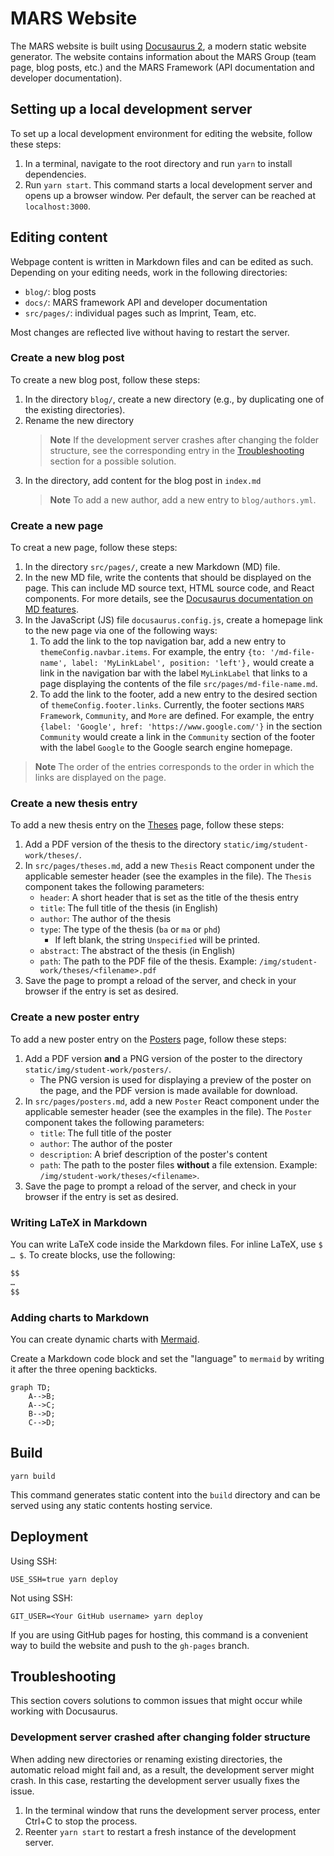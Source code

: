 # MARS Website

The MARS website is built using [Docusaurus 2](https://docusaurus.io/), a modern static website generator. The website contains information about the MARS Group (team page, blog posts, etc.) and the MARS Framework (API documentation and developer documentation).

## Setting up a local development server

To set up a local development environment for editing the website, follow these steps:

1. In a terminal, navigate to the root directory and run `yarn` to install dependencies.
2. Run `yarn start`. This command starts a local development server and opens up a browser window. Per default, the server can be reached at `localhost:3000`.

## Editing content

Webpage content is written in Markdown files and can be edited as such. Depending on your editing needs, work in the following directories:

- `blog/`: blog posts
- `docs/`: MARS framework API and developer documentation
- `src/pages/`: individual pages such as Imprint, Team, etc.

Most changes are reflected live without having to restart the server.

### Create a new blog post

To create a new blog post, follow these steps:

1. In the directory `blog/`, create a new directory (e.g., by duplicating one of the existing directories).
2. Rename the new directory  
   > **Note** If the development server crashes after changing the folder structure, see the corresponding entry in the [Troubleshooting](#development-server-crashed-after-changing-folder-structure) section for a possible solution.
3. In the directory, add content for the blog post in `index.md`  
   > **Note** To add a new author, add a new entry to `blog/authors.yml`.

### Create a new page

To creat a new page, follow these steps:

1. In the directory `src/pages/`, create a new Markdown (MD) file.
2. In the new MD file, write the contents that should be displayed on the page. This can include MD source text, HTML source code, and React components. For more details, see the [Docusaurus documentation on MD features](https://docusaurus.io/docs/markdown-features).
3. In the JavaScript (JS) file `docusaurus.config.js`, create a homepage link to the new page via one of the following ways:
   1. To add the link to the top navigation bar, add a new entry to `themeConfig.navbar.items`. For example, the entry `{to: '/md-file-name', label: 'MyLinkLabel', position: 'left'},` would create a link in the navigation bar with the label `MyLinkLabel` that links to a page displaying the contents of the file `src/pages/md-file-name.md`.
   2. To add the link to the footer, add a new entry to the desired section of `themeConfig.footer.links`. Currently, the footer sections `MARS Framework`, `Community`, and `More` are defined. For example, the entry `{label: 'Google', href: 'https://www.google.com/'}` in the section `Community` would create a link in the `Community` section of the footer with the label `Google` to the Google search engine homepage.

> **Note** The order of the entries corresponds to the order in which the links are displayed on the page.

### Create a new thesis entry

To add a new thesis entry on the [Theses](https://www.mars-group.org/student-work/theses) page, follow these steps:

1. Add a PDF version of the thesis to the directory `static/img/student-work/theses/`.
2. In `src/pages/theses.md`, add a new `Thesis` React component under the applicable semester header (see the examples in the file). The `Thesis` component takes the following parameters:
   - `header`: A short header that is set as the title of the thesis entry
   - `title`: The full title of the thesis (in English)
   - `author`: The author of the thesis
   - `type`: The type of the thesis (`ba` or `ma` or `phd`)
     - If left blank, the string `Unspecified` will be printed.
   - `abstract`: The abstract of the thesis (in English)
   - `path`: The path to the PDF file of the thesis. Example: `/img/student-work/theses/<filename>.pdf`
3. Save the page to prompt a reload of the server, and check in your browser if the entry is set as desired.

### Create a new poster entry

To add a new poster entry on the [Posters](https://www.mars-group.org/student-work/posters) page, follow these steps:

1. Add a PDF version **and** a PNG version of the poster to the directory `static/img/student-work/posters/`.
   - The PNG version is used for displaying a preview of the poster on the page, and the PDF version is made available for download.
2. In `src/pages/posters.md`, add a new `Poster` React component under the applicable semester header (see the examples in the file). The `Poster` component takes the following parameters:
   - `title`: The full title of the poster
   - `author`: The author of the poster
   - `description`: A brief description of the poster's content
   - `path`: The path to the poster files **without** a file extension. Example: `/img/student-work/theses/<filename>`.
3. Save the page to prompt a reload of the server, and check in your browser if the entry is set as desired.

### Writing LaTeX in Markdown

You can write LaTeX code inside the Markdown files. For inline LaTeX, use `$ … $`. To create blocks, use the following:

```markdown
$$
…
$$
```

### Adding charts to Markdown

You can create dynamic charts with [Mermaid](https://mermaid.js.org/intro/).

Create a Markdown code block and set the "language" to `mermaid` by writing it after the three opening backticks.

```mermaid
graph TD;
    A-->B;
    A-->C;
    B-->D;
    C-->D;
```

## Build

```shell
yarn build
```

This command generates static content into the `build` directory and can be served using any static contents hosting service.

## Deployment

Using SSH:

```shell
USE_SSH=true yarn deploy
```

Not using SSH:

```shell
GIT_USER=<Your GitHub username> yarn deploy
```

If you are using GitHub pages for hosting, this command is a convenient way to build the website and push to the `gh-pages` branch.

## Troubleshooting

This section covers solutions to common issues that might occur while working with Docusaurus.

### Development server crashed after changing folder structure

When adding new directories or renaming existing directories, the automatic reload might fail and, as a result, the development server might crash. In this case, restarting the development server usually fixes the issue.

1. In the terminal window that runs the development server process, enter Ctrl+C to stop the process.
2. Reenter `yarn start` to restart a fresh instance of the development server.
